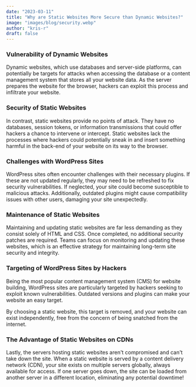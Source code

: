 ```yaml
---
date: "2023-03-11"
title: "Why are Static Websites More Secure than Dynamic Websites?"
image: "images/blog/security.webp"
author: "kris-r"
draft: false
---
```


### Vulnerability of Dynamic Websites

Dynamic websites, which use databases and server-side platforms, can potentially be targets for attacks when accessing the database or a content management system that stores all your website data. As the server prepares the website for the browser, hackers can exploit this process and infiltrate your website.

### Security of Static Websites

In contrast, static websites provide no points of attack. They have no databases, session tokens, or information transmissions that could offer hackers a chance to intervene or intercept. Static websites lack the processes where hackers could potentially sneak in and insert something harmful in the back-end of your website on its way to the browser.

### Challenges with WordPress Sites

WordPress sites often encounter challenges with their necessary plugins. If these are not updated regularly, they may need to be refreshed to fix security vulnerabilities. If neglected, your site could become susceptible to malicious attacks. Additionally, outdated plugins might cause compatibility issues with other users, damaging your site unexpectedly.

### Maintenance of Static Websites

Maintaining and updating static websites are far less demanding as they consist solely of HTML and CSS. Once completed, no additional security patches are required. Teams can focus on monitoring and updating these websites, which is an effective strategy for maintaining long-term site security and integrity.

### Targeting of WordPress Sites by Hackers

Being the most popular content management system (CMS) for website building, WordPress sites are particularly targeted by hackers seeking to exploit known vulnerabilities. Outdated versions and plugins can make your website an easy target.

By choosing a static website, this target is removed, and your website can exist independently, free from the concern of being snatched from the internet.

### The Advantage of Static Websites on CDNs

Lastly, the servers hosting static websites aren't compromised and can't take down the site. When a static website is served by a content delivery network (CDN), your site exists on multiple servers globally, always available for access. If one server goes down, the site can be loaded from another server in a different location, eliminating any potential downtime!
